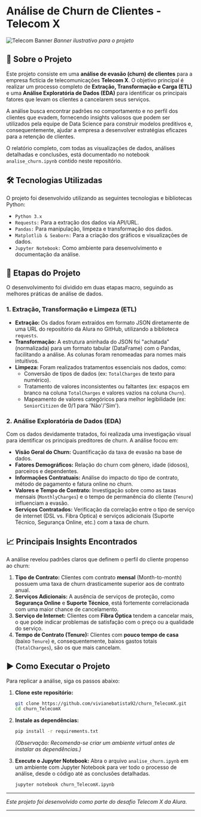 # Análise de Churn de Clientes - Telecom X

![Telecom Banner](https://i.imgur.com/8Bv2s2A.png)
*Banner ilustrativo para o projeto*

## 📖 Sobre o Projeto

Este projeto consiste em uma **análise de evasão (churn) de clientes** para a empresa fictícia de telecomunicações **Telecom X**. O objetivo principal é realizar um processo completo de **Extração, Transformação e Carga (ETL)** e uma **Análise Exploratória de Dados (EDA)** para identificar os principais fatores que levam os clientes a cancelarem seus serviços.

A análise busca encontrar padrões no comportamento e no perfil dos clientes que evadem, fornecendo insights valiosos que podem ser utilizados pela equipe de Data Science para construir modelos preditivos e, consequentemente, ajudar a empresa a desenvolver estratégias eficazes para a retenção de clientes.

O relatório completo, com todas as visualizações de dados, análises detalhadas e conclusões, está documentado no notebook `analise_churn.ipynb` contido neste repositório.

## 🛠️ Tecnologias Utilizadas

O projeto foi desenvolvido utilizando as seguintes tecnologias e bibliotecas Python:

* `Python 3.x`
* `Requests:` Para a extração dos dados via API/URL.
* `Pandas:` Para manipulação, limpeza e transformação dos dados.
* `Matplotlib & Seaborn:` Para a criação dos gráficos e visualizações de dados.
* `Jupyter Notebook:` Como ambiente para desenvolvimento e documentação da análise.

## 🚀 Etapas do Projeto

O desenvolvimento foi dividido em duas etapas macro, seguindo as melhores práticas de análise de dados.

### 1. Extração, Transformação e Limpeza (ETL)

* **Extração:** Os dados foram extraídos em formato JSON diretamente de uma URL do repositório da Alura no GitHub, utilizando a biblioteca `requests`.
* **Transformação:** A estrutura aninhada do JSON foi "achatada" (normalizada) para um formato tabular (DataFrame) com o Pandas, facilitando a análise. As colunas foram renomeadas para nomes mais intuitivos.
* **Limpeza:** Foram realizados tratamentos essenciais nos dados, como:
    * Conversão de tipos de dados (ex: `TotalCharges` de texto para numérico).
    * Tratamento de valores inconsistentes ou faltantes (ex: espaços em branco na coluna `TotalCharges` e valores vazios na coluna `Churn`).
    * Mapeamento de valores categóricos para melhor legibilidade (ex: `SeniorCitizen` de 0/1 para 'Não'/'Sim').

### 2. Análise Exploratória de Dados (EDA)

Com os dados devidamente tratados, foi realizada uma investigação visual para identificar os principais preditores de churn. A análise focou em:

* **Visão Geral do Churn:** Quantificação da taxa de evasão na base de dados.
* **Fatores Demográficos:** Relação do churn com gênero, idade (idosos), parceiros e dependentes.
* **Informações Contratuais:** Análise do impacto do tipo de contrato, método de pagamento e fatura online no churn.
* **Valores e Tempo de Contrato:** Investigação sobre como as taxas mensais (`MonthlyCharges`) e o tempo de permanência do cliente (`Tenure`) influenciam a evasão.
* **Serviços Contratados:** Verificação da correlação entre o tipo de serviço de internet (DSL vs. Fibra Óptica) e serviços adicionais (Suporte Técnico, Segurança Online, etc.) com a taxa de churn.

## 📈 Principais Insights Encontrados

A análise revelou padrões claros que definem o perfil do cliente propenso ao churn:

1.  **Tipo de Contrato:** Clientes com contrato **mensal** (Month-to-month) possuem uma taxa de churn drasticamente superior aos de contrato anual.
2.  **Serviços Adicionais:** A ausência de serviços de proteção, como **Segurança Online** e **Suporte Técnico**, está fortemente correlacionada com uma maior chance de cancelamento.
3.  **Serviço de Internet:** Clientes com **Fibra Óptica** tendem a cancelar mais, o que pode indicar problemas de satisfação com o preço ou a qualidade do serviço.
4.  **Tempo de Contrato (Tenure):** Clientes com **pouco tempo de casa** (baixo `Tenure`) e, consequentemente, baixos gastos totais (`TotalCharges`), são os que mais cancelam.

## ▶️ Como Executar o Projeto

Para replicar a análise, siga os passos abaixo:

1.  **Clone este repositório:**
    ```bash
    git clone https://github.com/vivianebatista92/churn_TelecomX.git
    cd churn_TelecomX
    ```

2.  **Instale as dependências:**
    ```bash
    pip install -r requirements.txt
    ```
    *(Observação: Recomenda-se criar um ambiente virtual antes de instalar as dependências.)*

3.  **Execute o Jupyter Notebook:**
    Abra o arquivo `analise_churn.ipynb` em um ambiente com Jupyter Notebook para ver todo o processo de análise, desde o código até as conclusões detalhadas.
    ```bash
    jupyter notebook churn_TelecomX.ipynb
    ```

---
*Este projeto foi desenvolvido como parte do desafio Telecom X da Alura.*

---

